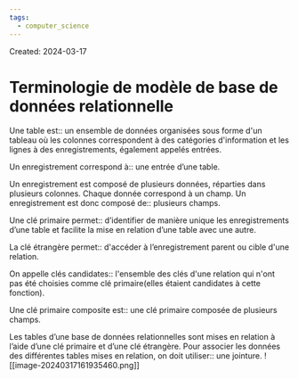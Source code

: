 ```yaml
---
tags:
  - computer_science
---
```

Created: 2024-03-17

# Terminologie de modèle de base de données relationnelle

Une table est:: un ensemble de données organisées sous forme d'un tableau où les colonnes correspondent à des catégories d'information et les lignes à des enregistrements, également appelés entrées.
<!--SR:!2024-04-18,19,250-->

Un enregistrement correspond à:: une entrée d’une table.
<!--SR:!2024-04-21,22,250-->

Un enregistrement est composé de plusieurs données, réparties dans plusieurs colonnes. Chaque donnée correspond à un champ. Un enregistrement est donc composé de:: plusieurs champs.
<!--SR:!2024-05-05,31,270-->

Une clé primaire permet:: d’identifier de manière unique les enregistrements d’une table et facilite la mise en relation d’une table avec une autre.
<!--SR:!2024-04-22,22,250-->

La clé étrangère permet:: d'accéder à l’enregistrement parent ou cible d'une relation.
<!--SR:!2024-04-11,14,250-->

On appelle clés candidates:: l'ensemble des clés d'une relation qui n'ont pas été choisies comme clé primaire(elles étaient candidates à cette fonction).
<!--SR:!2024-04-20,20,250-->

Une clé primaire composite est:: une clé primaire composée de plusieurs champs.
<!--SR:!2024-04-22,22,250-->

Les tables d’une base de données relationnelles sont mises en relation à l’aide d’une clé primaire et d’une clé étrangère. Pour associer les données des différentes tables mises en relation, on doit utiliser:: une jointure. ![[image-20240317161935460.png]]
<!--SR:!2024-04-26,22,230-->



